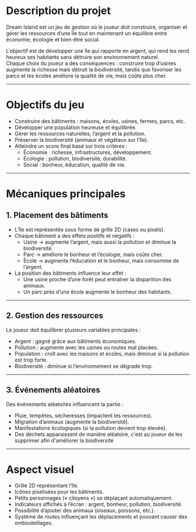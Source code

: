 # Description du projet
Dream Island est un jeu de gestion où le joueur doit construire, organiser et gérer les ressources d’une île tout en maintenant un équilibre entre économie, écologie et bien-être social.

L’objectif est de développer une île qui rapporte en argent, qui rend les rend heureux ses habitants sans détruire son environnement naturel.  
Chaque choix du joueur a des conséquences : construire trop d’usines augmente la richesse mais détruit la biodiversité, tandis que favoriser les parcs et les écoles améliore la qualité de vie, mais coûte plus cher.

---

# Objectifs du jeu
- Construire des bâtiments : maisons, écoles, usines, fermes, parcs, etc.  
- Développer une population heureuse et équilibrée.  
- Gérer les ressources naturelles, l’argent et la pollution.  
- Préserver la biodiversité (animaux et végétaux sur l’île).  
- Atteindre un score final basé sur trois critères :
  - Économie : richesse, infrastructures, développement.  
  - Écologie : pollution, biodiversité, durabilité.  
  - Social : bonheur, éducation, qualité de vie.
---

# Mécaniques principales

## 1. Placement des bâtiments
- L’île est représentée sous forme de grille 2D (cases ou pixels).  
- Chaque bâtiment a des effets positifs et négatifs :
  - Usine → augmente l’argent, mais aussi la pollution et diminue la biodiversité.  
  - Parc → améliore le bonheur et l’écologie, mais coûte cher.  
  - École → augmente l’éducation et le bonheur, mais consomme de l’argent.  
- La position des bâtiments influence leur effet :
  - Une usine proche d’une forêt peut entraîner la disparition des animaux.  
  - Un parc près d’une école augmente le bonheur des habitants.

---

## 2. Gestion des ressources
Le joueur doit équilibrer plusieurs variables principales :
- Argent : gagné grâce aux bâtiments économiques.  
- Pollution : augmente avec les usines ou routes mal placées.  
- Population : croît avec les maisons et écoles, mais diminue si la pollution est trop forte.  
- Biodiversité : diminue si l’environnement se dégrade trop.

---

## 3. Événements aléatoires
Des événements aléatoires influencent la partie :
- Pluie, tempêtes, sécheresses (impactent les ressources).  
- Migration d’animaux (augmente la biodiversité).  
- Manifestations écologiques (si la pollution devient trop élevée).
- Des déchets apparaissent de manière aléatoire, c'est au joueur de les supprimer afin d'améliorer la biodiversité

---

# Aspect visuel
- Grille 2D représentant l’île.  
- Icônes pixelisées pour les bâtiments.  
- Petits personnages (« citoyens ») se déplaçant automatiquement.  
- Indicateurs affichés à l’écran : argent, bonheur, pollution, biodiversité.  
- Possibilité d’ajouter des animaux (oiseaux, poissons, etc.).  
- Système de routes influençant les déplacements et pouvant causer des embouteillages.



